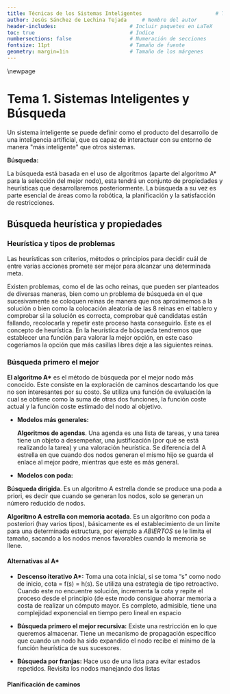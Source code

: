```yaml
---
title: Técnicas de los Sistemas Inteligentes						# Título
author: Jesús Sánchez de Lechina Tejada		# Nombre del autor
header-includes:      	 	        	# Incluir paquetes en LaTeX
toc: true                   			# Índice
numbersections: false       			# Numeración de secciones
fontsize: 11pt              			# Tamaño de fuente
geometry: margin=1in        			# Tamaño de los márgenes
---
```

<!--
A.Gonzalez@decsai.ugr.es
 
 Las prácticas empiezan la semana del 19

Notas para prácticas:

Usaremos ROS: Robot Operating System (recomendable usar nuestros
portátiles )

-->
\newpage

# Tema 1. Sistemas Inteligentes y Búsqueda

<!-- Referencia: Nilsson y Russel -->

Un sistema inteligente se puede definir como el producto del
desarrollo de una inteligencia artificial, que es capaz de interactuar
con su entorno de manera "más inteligente" que otros sistemas.

**Búsqueda:**

La búsqueda está basada en el uso de algoritmos (aparte del algoritmo
A* para la selección del mejor nodo), esta tendrá un conjunto de
propiedades y heurísticas que desarrollaremos posteriormente. La
búsqueda a su vez es parte esencial de áreas como la robótica, la
planificación y la satisfacción de restricciones.

## Búsqueda heurística y propiedades

### Heurística y tipos de problemas

Las heurísticas son criterios, métodos o principios para decidir cuál
de entre varias acciones promete ser mejor para alcanzar una
determinada meta.

Existen problemas, como el de las ocho reinas, que pueden ser
planteados de diversas maneras, bien como un problema de búsqueda en
el que sucesivamente se coloquen reinas de manera que nos aproximemos
a la solución o bien como la colocación aleatoria de las 8 reinas en
el tablero y comprobar si la solución es correcta, comprobar qué
candidatas están fallando, recolocarla y repetir este proceso hasta
conseguirlo. Este es el concepto de heurística. En la heurística de
búsqueda tendremos que establecer una función para valorar la mejor
opción, en este caso cogeríamos la opción que más casillas libres deje
a las siguientes reinas.

### Búsqueda primero el mejor

__El algoritmo A*__ es el método de búsqueda por el mejor nodo más
conocido. Este consiste en la exploración de caminos descartando los
que no son interesantes por su costo. Se utiliza una función de
evaluación la cual se obtiene como la suma de otras dos funciones, la
función coste actual y la función coste estimado del nodo al objetivo.

<!-- Completar tras investigar acerca de la búsqueda y el algoritmo -->
<!-- A estrella -->

* **Modelos más generales:** 

  **Algoritmos de agendas**. Una agenda es una
  lista de tareas, y una tarea tiene un objeto a desempeñar, una
  justificación (por qué se está realizando la tarea) y una valoración
  heurística. Se diferencia del A estrella en que cuando dos nodos
  generan el mismo hijo se guarda el enlace al mejor padre, mientras
  que este es más general. <!--El porqué no lo tengo claro--> 
  
* **Modelos con poda:** 

**Búsqueda dirigida**. Es un algoritmo A estrella donde se produce una
poda a priori, es decir que cuando se generan los nodos, solo se
generan un número reducido de nodos.

**Algoritmo A estrella con memoria acotada**. Es un algoritmo con poda
a posteriori (hay varios tipos), básicamente es el establecimiento de
un límite para una determinada estructura, por ejemplo a *ABIERTOS* se
le limita el tamaño, sacando a los nodos menos favorables cuando la
memoria se llene.

#### Alternativas al A* 

* __Descenso iterativo A*:__ Toma una cota inicial, si se toma “s” como
  nodo de inicio, cota = f(s) = h(s). Se utiliza una estrategia de
  tipo retroactivo. Cuando este no encuentre solución, incrementa la
  cota y repite el proceso desde el principio (de este modo consigue
  ahorrar memoria a costa de realizar un cómputo mayor. Es completo,
  admisible, tiene una complejidad exponencial en tiempo pero lineal
  en espacio
  
* __Búsqueda primero el mejor recursiva:__ Existe una restricción en
  lo que queremos almacenar. Tiene un mecanismo de propagación
  específico que cuando un nodo ha sido expandido el nodo recibe el
  mínimo de la función heurística de sus sucesores.
  
* __Búsqueda por franjas:__ Hace uso de una lista para evitar estados
  repetidos. Revisita los nodos manejando dos listas
  
#### Planificación de caminos


  
  
  
  





